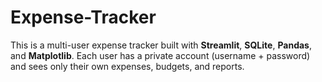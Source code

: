 # Expense-Tracker
This is a multi-user expense tracker built with **Streamlit**, **SQLite**, **Pandas**, and **Matplotlib**. Each user has a private account (username + password) and sees only their own expenses, budgets, and reports.
